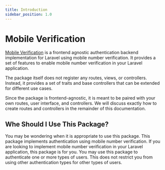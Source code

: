 ```yaml
---
title: Introduction
sidebar_position: 1.0
---
```


# Mobile Verification

[Mobile Verification](https://github.com/Javaabu/mobile-verification) is a frontend agnostic authentication backend implementation for Laravel using mobile number verification. It provides a set of features to enable mobile number verification in your Laravel application.

The package itself does not register any routes, views, or controllers. Instead, it provides a set of traits and base controllers that can be extended for different use cases.

Since the package is frontend-agnostic, it is meant to be paired with your own routes, user interface, and controllers. We will discuss exactly how to create routes and controllers in the remainder of this documentation.

## Whe Should I Use This Package?
You may be wondering when it is appropriate to use this package. This package implements authentication using mobile number verification. If you are looking to implement mobile number verification in your Laravel application, this package is for you. You may use this package to authenticate one or more types of users. This does not restrict you from using other authentication types for other types of users.

